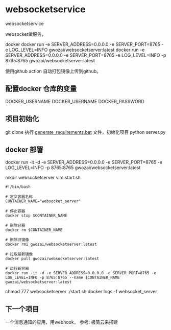 # websocketservice
websocketservice


websocket做服务，

docker
docker run -e SERVER_ADDRESS=0.0.0.0 -e SERVER_PORT=8765 -e LOG_LEVEL=INFO gwozai/websocketserver:latest
docker run -e SERVER_ADDRESS=0.0.0.0 -e SERVER_PORT=8765 -e LOG_LEVEL=INFO -p 8765:8765 gwozai/websocketserver:latest

使用github action 自动打包镜像上传到github。
## 配置docker 仓库的变量
DOCKER_USERNAME 
DOCKER_USERNAME 
DOCKER_PASSWORD 

## 项目初始化
git clone
执行 [generate_requirements.bat](generate_requirements.bat) 文件，初始化项目
python server.py

## docker 部署
docker run -it -d -e SERVER_ADDRESS=0.0.0.0 -e SERVER_PORT=8765 -e LOG_LEVEL=INFO -p 8765:8765 gwozai/websocketserver:latest

mkdir websocketserver
vim start.sh
~~~
#!/bin/bash

# 定义容器名称
CONTAINER_NAME="websocket_server"

# 停止容器
docker stop $CONTAINER_NAME

# 删除容器
docker rm $CONTAINER_NAME

# 删除旧镜像
docker rmi gwozai/websocketserver:latest

# 拉取最新镜像
docker pull gwozai/websocketserver:latest

# 运行新容器
docker run -it -d -e SERVER_ADDRESS=0.0.0.0 -e SERVER_PORT=8765 -e LOG_LEVEL=INFO -p 8765:8765 --name $CONTAINER_NAME gwozai/websocketserver:latest
~~~
chmod 777 websocketserver
./start.sh
docker logs -f websocket_server

## 下一个项目
一个消息通知的应用，用webhook，  参考: 极简云来搭建